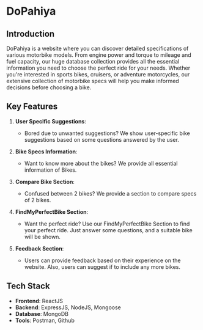 # DoPahiya

## Introduction

DoPahiya is a website where you can discover detailed specifications of various motorbike models. From engine power and torque to mileage and fuel capacity, our huge database collection provides all the essential information you need to choose the perfect ride for your needs. Whether you're interested in sports bikes, cruisers, or adventure motorcycles, our extensive collection of motorbike specs will help you make informed decisions before choosing a bike.

## Key Features

1. **User Specific Suggestions**:
    - Bored due to unwanted suggestions? We show user-specific bike suggestions based on some questions answered by the user.

2. **Bike Specs Information**:
    - Want to know more about the bikes? We provide all essential information of Bikes.

3. **Compare Bike Section**:
    - Confused between 2 bikes? We provide a section to compare specs of 2 bikes.

4. **FindMyPerfectBike Section**:
    - Want the perfect ride? Use our FindMyPerfectBike Section to find your perfect ride. Just answer some questions, and a suitable bike will be shown.

5. **Feedback Section**:
    - Users can provide feedback based on their experience on the website. Also, users can suggest if to include any more bikes.

## Tech Stack

- **Frontend**: ReactJS
- **Backend**: ExpressJS, NodeJS, Mongoose
- **Database**: MongoDB
- **Tools**: Postman, Github
